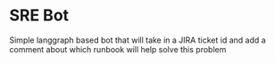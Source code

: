 # SRE Bot

Simple langgraph based bot that will take in a JIRA ticket id and add a comment about which runbook will help solve this problem
